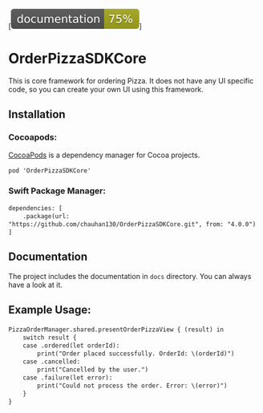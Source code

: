 [![Documentation](./docs/badge.svg)]

# OrderPizzaSDKCore

This is core framework for ordering Pizza. It does not have any UI specific code, so you can create your own UI using this framework.

## Installation
### Cocoapods:
[CocoaPods](https://cocoapods.org/)  is a dependency manager for Cocoa projects. 

    pod 'OrderPizzaSDKCore'

### Swift Package Manager:

    dependencies: [ 
        .package(url: "https://github.com/chauhan130/OrderPizzaSDKCore.git", from: "4.0.0") 
    ]

## Documentation
The project includes the documentation in `docs` directory. You can always have a look at it.

## Example Usage:

    PizzaOrderManager.shared.presentOrderPizzaView { (result) in
        switch result {
        case .ordered(let orderId):
            print("Order placed successfully. OrderId: \(orderId)")
        case .cancelled:
            print("Cancelled by the user.")
        case .failure(let error):
            print("Could not process the order. Error: \(error)")
        }
    }
